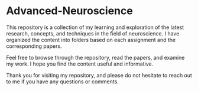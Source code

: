 # Advanced-Neuroscience
This repository is a collection of my learning and exploration of the latest research, concepts, and techniques in the field of neuroscience. I have organized the content into folders based on each assignment and the corresponding papers.

Feel free to browse through the repository, read the papers, and examine my work. I hope you find the content useful and informative.

Thank you for visiting my repository, and please do not hesitate to reach out to me if you have any questions or comments.
